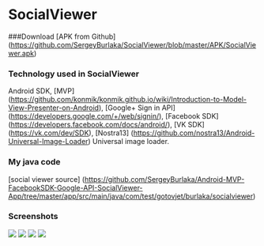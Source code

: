 # SocialViewer

###Download
[APK from Github] (https://github.com/SergeyBurlaka/SocialViewer/blob/master/APK/SocialViewer.apk)  

### Technology used in SocialViewer
Android SDK, [MVP] (https://github.com/konmik/konmik.github.io/wiki/Introduction-to-Model-View-Presenter-on-Android), [Google+ Sign in API] (https://developers.google.com/+/web/signin/), [Facebook SDK] (https://developers.facebook.com/docs/android/), [VK SDK] (https://vk.com/dev/SDK), [Nostra13] (https://github.com/nostra13/Android-Universal-Image-Loader) Universal image loader. 

### My java code 
[social viewer source] (https://github.com/SergeyBurlaka/Android-MVP-FacebookSDK-Google-API-SocialViewer-App/tree/master/app/src/main/java/com/test/gotovjet/burlaka/socialviewer)



### Screenshots

<img src="https://github.com/SergeyBurlaka/SocialViewer/blob/master/IMG/Screenshot_2016-08-30-13-54-33.jpg" >
<img src="https://github.com/SergeyBurlaka/SocialViewer/blob/master/IMG/Screenshot_2016-08-30-14-29-44.png" >
<img src="https://github.com/SergeyBurlaka/SocialViewer/blob/master/IMG/Screenshot_2016-08-30-13-54-49.jpg">
<img src="https://github.com/SergeyBurlaka/SocialViewer/blob/master/IMG/Screenshot_2016-08-30-13-54-44.jpg">
